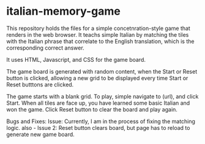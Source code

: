 # italian-memory-game

This repository holds the files for a simple concetnration-style game that renders in the web browser. It teachs simple Italian by matching the tiles with the Italian phrase that correlate to the English translation, which is the corresponding correct answer.

It uses HTML, Javascript, and CSS for the game board.

The game board is generated with random content, when the Start or Reset button is clicked, allowing a new grid to be displayed every time Start or Reset butttons are clicked. 

The game starts with a blank grid. To play, simple navigate to (url), and click Start. When all tiles are face up, you have learned some basic Italian and won the game. Click Reset button to clear the board and play again. 

Bugs and Fixes: Issue: Currently, I am in the process of fixing the matching logic. also - Issue 2: Reset button clears board, but page has to reload to generate new game board. 
